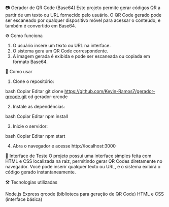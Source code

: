 📷 Gerador de QR Code (Base64)
Este projeto permite gerar códigos QR a partir de um texto ou URL fornecido pelo usuário.
O QR Code gerado pode ser escaneado por qualquer dispositivo móvel para acessar o conteúdo, e também é convertido em Base64.


⚙️ Como funciona

1. O usuário insere um texto ou URL na interface.
2. O sistema gera um QR Code correspondente.
3. A imagem gerada é exibida e pode ser escaneada ou copiada em formato Base64.


🚀 Como usar
1. Clone o repositório:

bash
Copiar
Editar
git clone https://github.com/Kevin-Ramos7/gerador-qrcode.git
cd gerador-qrcode

2. Instale as dependências:

bash
Copiar
Editar
npm install

3. Inicie o servidor:

bash
Copiar
Editar
npm start

4. Abra o navegador e acesse http://localhost:3000

🧪 Interface de Teste
O projeto possui uma interface simples feita com HTML e CSS localizada na raiz, permitindo gerar QR Codes diretamente no navegador.
Você pode inserir qualquer texto ou URL, e o sistema exibirá o código gerado instantaneamente.

🛠️ Tecnologias utilizadas

Node.js
Express
qrcode (biblioteca para geração de QR Code)
HTML e CSS (interface básica)

